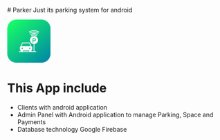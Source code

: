 <dev>
  <p># Parker
Just its parking system for android</p>
  <img height='100' width='100' src='app/src/main/res/drawable/app_parking.png' />
  </dev>

# This App include
  - Clients with android application
  - Admin Panel with Android application to manage Parking, Space and Payments
  - Database technology Google Firebase
